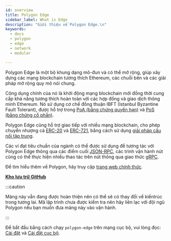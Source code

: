 ```yaml
---
id: overview
title: Polygon Edge
sidebar_label: What is Edge
description: "Giới thiệu về Polygon Edge.\n"
keywords:
  - docs
  - polygon
  - edge
  - network
  - modular

---
```


Polygon Edge là một bộ khung dạng mô-đun và có thể mở rộng, giúp xây dựng các mạng blockchain tương thích Ethereum, các chuỗi bên và các giải pháp mở rộng quy mô nói chung.


Công dụng chính của nó là khởi động mạng blockchain mới đồng thời cung cấp khả năng tương thích hoàn toàn với các hợp đồng và giao dịch thông minh Ethereum.
 Nó sử dụng cơ chế đồng thuận IBFT (Istanbul Byzantine Fault Tolerant), được hỗ trợ trong [PoA (bằng chứng quyền hạn)](/docs/edge/consensus/poa) và [PoS (bằng chứng cổ phần)](/docs/edge/consensus/pos-stake-unstake).


Polygon Edge cũng hỗ trợ giao tiếp với nhiều mạng blockchain, cho phép chuyển nhượng cả [ERC-20](https://ethereum.org/en/developers/docs/standards/tokens/erc-20) và [ERC-721](https://ethereum.org/en/developers/docs/standards/tokens/erc-721), bằng cách sử dụng [giải pháp cầu nối tập trung](/docs/edge/additional-features/chainbridge/overview).


Các ví đạt tiêu chuẩn của ngành có thể được sử dụng để tương tác với Polygon Edge thông qua các điểm cuối [JSON-RPC](/docs/edge/working-with-node/query-json-rpc), các trình vận hành nút cũng có thể thực hiện nhiều thao tác trên nút thông qua giao thức [gRPC](/docs/edge/working-with-node/query-operator-info).


Để tìm hiểu thêm về Polygon, hãy truy cập [trang web chính thức](https://polygon.technology).


**[Kho lưu trữ GitHub](https://github.com/0xPolygon/polygon-edge)**

:::caution

Mảng này vẫn đang được hoàn thiện nên có thể sẽ có thay đổi về kiến ​​trúc trong tương lai.
 Mã lập trình chưa được kiểm tra nên hãy liên lạc với đội ngũ Polygon nếu bạn muốn đưa mảng này vào vận hành.

:::



Để bắt đầu bằng cách chạy `polygon-edge` trên mạng cục bộ, vui lòng đọc: [Cài đặt](/docs/edge/get-started/installation) và [Cài đặt cục bộ](/docs/edge/get-started/set-up-ibft-locally).

